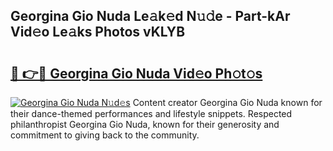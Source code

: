 ## Georgina Gio Nuda Le𝚊k𝚎d N𝚞𝚍e - Part-kAr Vid𝚎o Le𝚊ks Photos vKLYB

# <h2><a href="http://fbd67c.evod.top/?m=Georgina+Gio+Nuda">🔗 👉🔴 Georgina Gio Nuda Vid𝚎o Ph𝚘t𝚘s</a></h2>

[![Georgina Gio Nuda N𝚞d𝚎s](https://i.imgur.com/8V9OHl7.gif)](http://fbd67c.evod.top/?m=Georgina+Gio+Nuda)
Content creator Georgina Gio Nuda known for their dance-themed performances and lifestyle snippets. Respected philanthropist Georgina Gio Nuda, known for their generosity and commitment to giving back to the community. 
